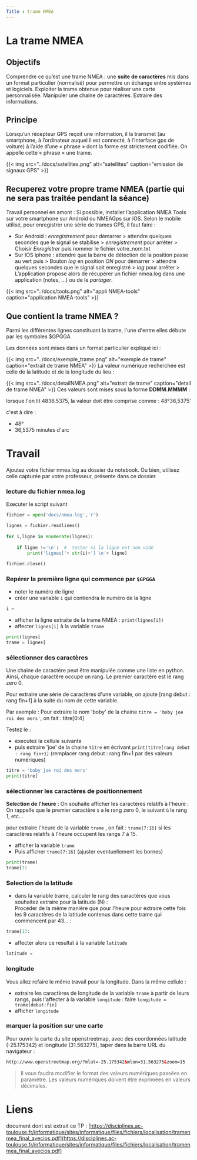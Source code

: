 ```yaml
---
Title : trame NMEA
---
```


# La trame NMEA
## Objectifs
Comprendre ce qu’est une trame NMEA : une **suite de caractères** mis dans un format particulier (normalisé) pour permettre un échange entre systèmes et logiciels. Exploiter la trame obtenue pour réaliser une carte personnalisée.
Manipuler une chaine de caractères. Extraire des informations.

## Principe 
Lorsqu’un récepteur GPS reçoit une information, il la transmet (au smartphone, à l’ordinateur auquel il est connecté, à l’interface gps de voiture) à l’aide d’une « phrase » dont la forme est strictement codifiée. On appelle cette « phrase » une trame.


{{< img src="../docs/satellites.png" alt="satellites" caption="emission de signaux GPS" >}}
## Recuperez votre propre trame NMEA (partie qui ne sera pas traitée pendant la séance)
Travail personnel en amont : Si possible, installer l’application NMEA Tools sur votre smartphone sur Androïd ou NMEAGps sur iOS.
Selon le mobile utilisé, pour enregistrer une série de trames GPS, il faut faire : 
- Sur Android : *enregistrement* pour démarrer > attendre quelques secondes que le signal se stabilise > *enregistrement* pour arrêter > Choisir *Enregistrer* puis nommer le fichier votre_nom.txt
- Sur IOS iphone : attendre que la barre de détection de la position passe au vert puis > Bouton *log* en position *ON* pour démarrer > attendre quelques secondes que le signal soit enregistré > *log* pour arrêter > L’application propose alors de récupérer un fichier nmea.log dans une application (notes, ...) ou de le *partager*.

{{< img src="../docs/tools.png" alt="appli NMEA-tools" caption="application NMEA-tools" >}}

## Que contient la trame NMEA ?
Parmi les différentes lignes constituant la trame, l'une d'entre elles débute par les symboles $GPGGA

Les données sont mises dans un format particulier expliqué ici : 

{{< img src="../docs/exemple_trame.png" alt="exemple de trame" caption="extrait de trame NMEA" >}}
La valeur numérique recherchée est celle de la latitude et de la longitude du lieu : 


{{< img src="../docs/detailNMEA.png" alt="extrait de trame" caption="detail de trame NMEA" >}}
Ces valeurs sont mises sous la forme **DDMM.MMMM** : 

lorsque l'on lit 4836.5375, la valeur doit être comprise comme  : 48°36,5375'

c'est à dire : 

- 48°
- 36,5375 minutes d'arc



# Travail
Ajoutez votre fichier nmea.log au dossier du notebook. Ou bien, utilisez celle capturée par votre professeur, présente dans ce dossier.

### lecture du fichier nmea.log
Executer le script suivant


```python
fichier = open('docs/nmea.log','r')

lignes = fichier.readlines() 
     
for i,ligne in enumerate(lignes):
                  
    if ligne !='\n':  #  tester si la ligne est non vide
        print('lignes['+ str(i)+'] \n'+ ligne)             
                 
fichier.close()                    

```

### Repérer la première ligne qui commence par `$GPGGA` 
- noter le numéro de ligne
- créer une variable `i` qui contiendra le numéro de la ligne


```python
i = 
```

- afficher la ligne extraite de la trame NMEA : `print(lignes[i])` 
- affecter `lignes[i]` à la variable `trame`


```python
print(lignes[
trame = lignes[
```

### sélectionner des caractères 
Une chaine de caractère peut être manipulée comme une liste en python. Ainsi, chaque caractère occupe un rang. Le premier caractère est le rang zero 0.

Pour extraire une série de caractères d'une variable, on ajoute [rang debut : rang fin+1] à la suite du nom de cette variable.

Par exemple : Pour extraire le nom 'boby' de la chaine `titre = 'boby joe roi des mers'`, on fait : 
titre[0:4]

Testez le : 
- executez la cellule suivante
- puis extraire 'joe' de la chaine `titre` en écrivant `print(titre[rang debut : rang fin+1]` (remplacer rang debut : rang fin+1 par des valeurs numériques)


```python
titre = 'boby joe roi des mers'
print(titre[
```

### sélectionner les caractères de positionnement
**Selection de l'heure :**
On souhaite afficher les caractères relatifs à l'heure : 
On rappelle que le premier caractère `$` a le rang zero 0, le suivant `G` le rang 1, etc...



pour extraire l\'heure de la variable `trame` , on fait : `trame[7:16]` si les caractères relatifs à l'heure occupent les rangs 7 à 15. 
- afficher la variable `trame`
- Puis afficher `trame[7:16]` (ajuster eventuellement les bornes)


```python
print(trame)
trame[7:
```

### Selection de la latitude 
- dans la variable trame, calculer le rang des caractères que vous souhaitez extraire pour la latitude (N) :  
Procéder de la même manière que pour l'heure pour extraire cette fois les 9 caractères de la latitude contenus dans cette trame qui commencent par 43... : 


```python
trame[17:
```

- affecter alors ce resultat à la variable `latitude` 


```python
latitude = 
```


### longitude
Vous allez refaire le même travail pour la longitude. Dans la même cellule : 

* extraire les caractères de longitude de la variable `trame` à partir de leurs rangs, puis l'affecter à la variable `longitude` : faire `longitude = trame[debut:fin]` 
* afficher `longitude`

### marquer la position sur une carte
Pour ouvrir la carte du site openstreetmap, avec des coordonnées latitude (-25.175342) et longitude (31.563275), taper dans la barre URL du navigateur : 

```html
http://www.openstreetmap.org/?mlat=-25.175342&mlon=31.563275&zoom=15
```

> Il vous faudra modifier le format des valeurs numériques passées en paramètre. Les valeurs numériques doivent être exprimées en valeurs décimales.


# Liens 
document dont est extrait ce TP : [https://disciplines.ac-toulouse.fr/informatique/sites/informatique/files/fichiers/localisation/tramenmea_final_avecios.pdf](https://disciplines.ac-toulouse.fr/informatique/sites/informatique/files/fichiers/localisation/tramenmea_final_avecios.pdf)



